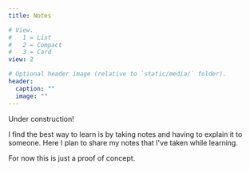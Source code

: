 ```yaml
---
title: Notes

# View.
#   1 = List
#   2 = Compact
#   3 = Card
view: 2

# Optional header image (relative to `static/media/` folder).
header:
  caption: ""
  image: ""
---
```


Under construction! 

I find the best way to learn is by taking notes and having to explain it to someone. Here I plan to share my notes that I've taken while learning. 

For now this is just a proof of concept.